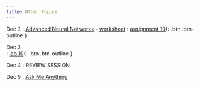 ```yaml
---
title: Other Topics
---
```


Dec 2
: [Advanced Neural Networks](https://github.com/gallettilance/CS506-Fall2024/raw/main/lecture_21/21_Advanced_Neural_Networks.pdf) - [worksheet](https://github.com/gallettilance/CS506-Fall2024/blob/main/lecture_21/worksheet_21.ipynb)
  : [assignment 10](../assignments/assignment10){: .btn .btn-outline }
  
Dec 3  
: [lab 10](../labs/lab10){: .btn .btn-outline } 

Dec 4
: REVIEW SESSION

Dec 9
: [Ask Me Anything](#)
